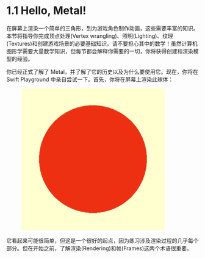 # 1.1 Hello, Metal!

在屏幕上渲染一个简单的三角形，到为游戏角色制作动画，这些需要丰富的知识。本节将指导你完成顶点处理(Vertex wrangling)、照明(Lighting)、纹理(Textures)和创建游戏场景的必要基础知识。请不要担心其中的数学！虽然计算机图形学需要大量数学知识，但每节都会解释你需要的一切，你将获得创建和渲染模型的经验。

你已经正式了解了 Metal，并了解了它的历史以及为什么要使用它。现在，你将在 Swift Playground 中亲自尝试一下。首先，你将在屏幕上渲染此球体：

<figure><img src="../.gitbook/assets/1_1_circle.png" alt="" width="375"><figcaption></figcaption></figure>

它看起来可能很简单，但这是一个很好的起点，因为练习涉及渲染过程的几乎每个部分。但在开始之前，了解渲染(Rendering)和帧(Frames)这两个术语很重要。



